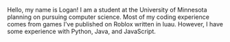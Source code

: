 Hello, my name is Logan! I am a student at the University of Minnesota planning on pursuing computer science. Most of my coding experience comes from games I've published on Roblox written in luau. However, I have some experience with Python, Java, and JavaScript.
